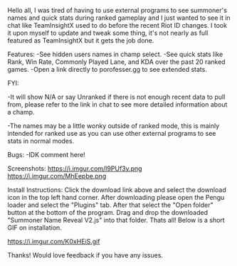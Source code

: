 Hello all, I was tired of having to use external programs to see summoner's names and quick stats during ranked gameplay and I just wanted to see it in chat like TeamInsightX used to do before the recent Riot ID changes. I took it upon myself to update and tweak some thing, it's not nearly as full featured as TeamInsightX but it gets the job done.

Features:
-See hidden users names in champ select.
-See quick stats like Rank, Win Rate, Commonly Played Lane, and KDA over the past 20 ranked games.
-Open a link directly to porofesser.gg to see extended stats.

FYI:

-It will show N/A or say Unranked if there is not enough recent data to pull from, please refer to the link in chat to see more detailed information about a champ.

-The names may be a little wonky outside of ranked mode, this is mainly intended for ranked use as you can use other external programs to see stats in normal modes.

Bugs:
-IDK comment here!

Screenshots:
https://i.imgur.com/I9PUf3v.png
https://i.imgur.com/MhEepbe.png

Install Instructions:
Click the download link above and select the download icon in the top left hand corner.
After downloading please open the Pengu loader and select the "Plugins" tab.
After that select the "Open folder" button at the bottom of the program.
Drag and drop the downloaded "Summoner Name Reveal V2.js" into that folder.
Thats all! Below is a short GIF on installation.

https://i.imgur.com/K0xHEiS.gif


Thanks! Would love feedback if you have any issues.
